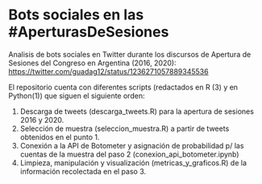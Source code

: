 # Bots sociales en las #AperturasDeSesiones #
Analisis de bots sociales en Twitter durante los discursos de Apertura de Sesiones del Congreso en Argentina (2016, 2020): https://twitter.com/guadag12/status/1236271057889345536

El repositorio cuenta con diferentes scripts (redactados en R (3) y en Python(1)) que siguen el siguiente orden:
1. Descarga de tweets (descarga_tweets.R) para la apertura de sesiones 2016 y 2020.
2. Selección de muestra (seleccion_muestra.R) a partir de tweets obtenidos en el punto 1.
3. Conexión a la API de Botometer y asignación de probabilidad p/ las cuentas de la muestra del paso 2 (conexion_api_botometer.ipynb)
4. Limpieza, manipulación y visualización (metricas_y_graficos.R) de la información recolectada en el paso 3.
